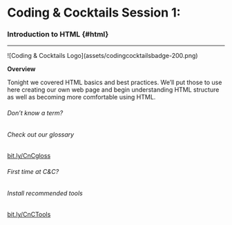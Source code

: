 # Coding & Cocktails Session 1:
### Introduction to HTML {#html}

<hr class="inline">  ![Coding & Cocktails Logo](assets/codingcocktailsbadge-200.png)
                                                                                  

**Overview**

Tonight we covered HTML basics and best practices. We’ll put those to use here creating our own web page and begin understanding HTML structure as well as becoming more comfortable using HTML.


<div class="lavender">
  <h6>Don’t know a term?</h6>
  <h6>Check out our glossary</h6>
  <a href="http://bit.ly/CnCgloss">bit.ly/CnCgloss</a>
</div>

<div class="lavender">
  <h6>First time at C&amp;C?</h6>
  <h6>Install recommended tools</h6>
  <a href="http://bit.ly/CnCTools">bit.ly/CnCTools</a>
</div>



 


 

